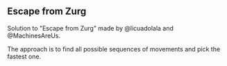 Escape from Zurg
----------------

Solution to "Escape from Zurg" made by @licuadolala and @MachinesAreUs.

The approach is to find all possible sequences of movements and pick the fastest one.
